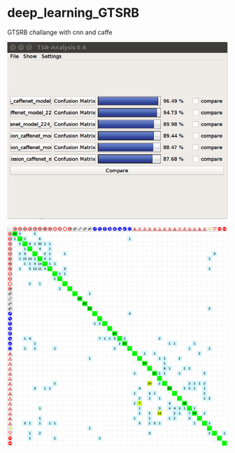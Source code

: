 # deep_learning_GTSRB
GTSRB challange with cnn and caffe

![alt tag](https://github.com/prolik30/deep_learning_GTSRB/blob/master/results/results.png)

![alt tag](https://github.com/prolik30/deep_learning_GTSRB/blob/master/caffe_models/caffenet_model_1_224_wm_with_xavier_init/caffenet_wmx_result.png)
